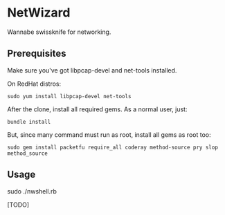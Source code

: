 # NetWizard

Wannabe swissknife for networking.

## Prerequisites

Make sure you've got libpcap-devel and net-tools installed.

On RedHat distros:

```
sudo yum install libpcap-devel net-tools
```

After the clone, install all required gems.
As a normal user, just:

```
bundle install
```

But, since many command must run as root, install all gems as root too:

```
sudo gem install packetfu require_all coderay method-source pry slop method_source
```

## Usage

sudo ./nwshell.rb

[TODO]
